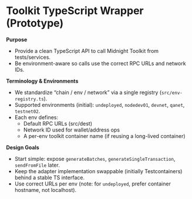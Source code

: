 # Toolkit TypeScript Wrapper (Prototype)

**Purpose**
- Provide a clean TypeScript API to call Midnight Toolkit from tests/services.
- Be environment-aware so calls use the correct RPC URLs and network IDs.

**Terminology & Environments**
- We standardize “chain / env / network” via a single registry (`src/env-registry.ts`).
- Supported environments (initial): `undeployed`, `nodedev01`, `devnet`, `qanet`, `testnet02`.
- Each env defines:
  - Default RPC URLs (src/dest)
  - Network ID used for wallet/address ops
  - A per-env toolkit container name (if reusing a long-lived container)

**Design Goals**
- Start simple: expose `generateBatches`, `generateSingleTransaction`, `sendFromFile` later.
- Keep the adapter implementation swappable (initially Testcontainers) behind a stable TS interface.
- Use correct URLs per env (note: for `undeployed`, prefer container hostname, not localhost).



